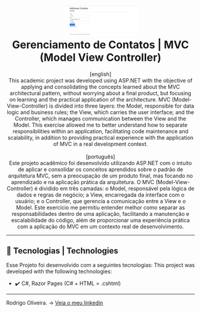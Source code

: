 <h1 align="center">
  <br>
  <img src="GerenciamentoDeContatosMVC/Views/Assets/GerenciamentoDeContatosMVC_AdicionarContato.png" width="200">
<br>
  Gerenciamento de Contatos | MVC (Model View Controller)
</h1>

<p align="center">
[english]
<br>
This academic project was developed using ASP.NET with the objective of applying and consolidating the concepts learned about the MVC architectural pattern, without worrying about a final product, but focusing on learning and the practical application of the architecture.
MVC (Model-View-Controller) is divided into three layers: the Model, responsible for data logic and business rules; the View, which carries the user interface; and the Controller, which manages communication between the View and the Model. This exercise allowed me to better understand how to separate responsibilities within an application, facilitating code maintenance and scalability, in addition to providing practical experience with the application of MVC in a real development context.<br>
<br>
[português]
<br>
Este projeto acadêmico foi desenvolvido utilizando ASP.NET com o intuito de aplicar e consolidar os conceitos aprendidos sobre o padrão de arquitetura MVC, sem a preocupação de um produto final, mas focando no aprendizado e na aplicação prática da arquitetura.
O MVC (Model-View-Controller) é dividido em três camadas: o Model, responsável pela lógica de dados e regras de negócio; a View, encarregada da interface com o usuário; e o Controller, que gerencia a comunicação entre a View e o Model. Este exercício me permitiu entender melhor como separar as responsabilidades dentro de uma aplicação, facilitando a manutenção e escalabilidade do código, além de proporcionar uma experiência prática com a aplicação do MVC em um contexto real de desenvolvimento.  
</p>

---

## 🚀 Tecnologias | Technologies

Esse Projeto foi desenvolvido com a seguintes tecnologias:
This project was developed with the following technologies:

- ✔️ C#, Razor Pages (C# + HTML = .cshtml)

---

Rodrigo Oliveira.
-> [Veja o meu linkedin](https://www.linkedin.com/in/rodrigooliveiradev/)
